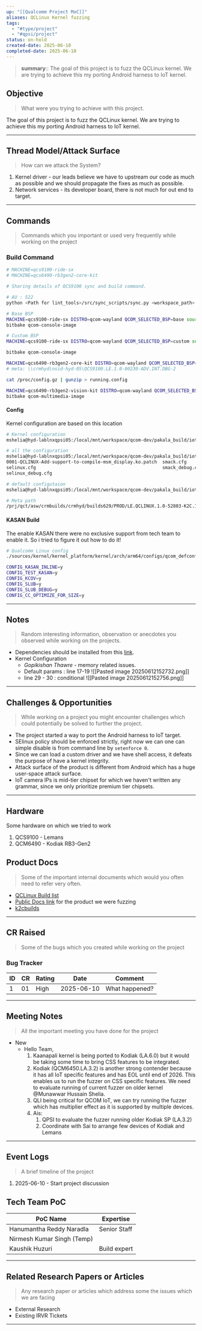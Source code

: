 ```yaml
---
up: "[[Qualcomm Project MoC]]"
aliases: QCLinux Kernel fuzzing
tags:
  - "#type/project"
  - "#qpsi/project"
status: on-hold
created-date: 2025-06-10
completed-date: 2025-06-10
---
```


> **summary**:: The goal of this project is to fuzz the QCLinux kernel. We are trying to achieve this my porting Android harness to IoT kernel.

## Objective
> What were you trying to achieve with this project.

The goal of this project is to fuzz the QCLinux kernel. We are trying to achieve this my porting Android harness to IoT kernel.

---

## Thread Model/Attack Surface
> How can we attack the System?

1. Kernel driver - our leads believe we have to upstream our code as much as possible and we should propagate the fixes as much as possible.
2. Network services - its developer board, there is not much for out end to target.

---
## Commands
> Commands which you important or used very frequently while working on the project

### Build Command

```bash
# MACHINE=qcs9100-ride-sx
# MACHINE=qcs6490-rb3gen2-core-kit

# Sharing details of QCS9100 sync and build command.  

# AU : 522
python <Path for lint_tools>/src/sync_scripts/sync.py <workspace_path> -p AU_LINUX_EMBEDDED_LE.QCLINUX.1.0_TARGET_ALL.01.013.522 -t lkp --hotfixes 5997246/4 5930346/2 6010278/5 5865412/9 6036925/1 5965432/15 5926676/1 6033655/1 6034379/1 6030399/1 6022793/1 6025038/3 5956078/8 6003007/2 6037147/1 6037433/1 6037435/1 6035321/1 6026810/1 6026683/7 6035171/2 2>&1 | tee sync_logs  

# Base BSP
MACHINE=qcs9100-ride-sx DISTRO=qcom-wayland QCOM_SELECTED_BSP=base source setup-environment
bitbake qcom-console-image

# Custom BSP
MACHINE=qcs9100-ride-sx DISTRO=qcom-wayland QCOM_SELECTED_BSP=custom source setup-environment

bitbake qcom-console-image

MACHINE=qcs6490-rb3gen2-core-kit DISTRO=qcom-wayland QCOM_SELECTED_BSP=base source setup-environment
# meta: \\crmhyd\nsid-hyd-05\QCS9100.LE.1.0-00230-ADV.INT.DBG-2

cat /proc/config.gz | gunzip > running.config

MACHINE=qcs6490-rb3gen2-vision-kit DISTRO=qcom-wayland QCOM_SELECTED_BSP=custom source setup-environment build-qcom-wayland_cust
bitbake qcom-multimedia-image
```

#### Config 

Kernel configuration are based on this location

```bash
# Kernel configuration
mshelia@hyd-lablnxqpsi05:/local/mnt/workspace/qcom-dev/pakala_build/iot_code/iot_code$ vi layers/meta-qti-bsp/recipes-kernel/linux/linux-qcom-custom/selinux.cfg

# all the configuration
mshelia@hyd-lablnxqpsi05:/local/mnt/workspace/qcom-dev/pakala_build/iot_code/iot_code$ vi layers/meta-qti-bsp/recipes-kernel/linux/linux-qcom-custom/
0001-QCLINUX-Add-support-to-compile-msm_display.ko.patch  smack.cfg
selinux.cfg                                               smack_debug.cfg
selinux_debug.cfg

# default configutaion
mshelia@hyd-lablnxqpsi05:/local/mnt/workspace/qcom-dev/pakala_build/iot_code/iot_code$ vi layers/meta-qti-bsp/recipes-kernel/linux/linux-qcom-custom_6.6.bb

# Meta path
/prj/qct/asw/crmbuilds/crmhyd/builds629/PROD/LE.QCLINUX.1.0-52803-K2C.1-1/apps_proc/custom/build-qcom-wayland/tmp-glibc/deploy/images/
```

#### KASAN Build

The enable KASAN there were no exclusive support from tech team to enable it. So i tried to figure it out how to do it!

```bash
# Qualcomm Linux config
./sources/kernel/kernel_platform/kernel/arch/arm64/configs/qcom_defconfig

CONFIG_KASAN_INLINE=y  
CONFIG_TEST_KASAN=y  
CONFIG_KCOV=y  
CONFIG_SLUB=y  
CONFIG_SLUB_DEBUG=y  
CONFIG_CC_OPTIMIZE_FOR_SIZE=y
```
---

## Notes
> Random interesting information, observation or anecdotes you observed while working on the projects.

- Dependencies should be installed from this [link](https://docs.yoctoproject.org/5.0.10/ref-manual/system-requirements.html#ubuntu-and-debian).
- Kernel Configuration
	- *Gopikishan Thawre* - memory related issues.
	- Default params : line 17-19
		![[Pasted image 20250612152732.png]]
	- line 29 - 30 : conditional
		![[Pasted image 20250612152756.png]]

---

## Challenges & Opportunities
> While working on a project you might encounter challenges which could potentially be solved to further the project.

- The project started a way to port the Android harness to IoT target.
- SElinux policy should be enforced strictly, right now we can one can simple disable is from command line by `setenforce 0`.
- Since we can load a custom driver and we have shell access, it defeats the purpose of have a kernel integrity. 
- Attack surface of the product is different from Android which has a huge user-space attack surface.
- IoT camera IPs is mid-tier chipset for which we haven't written any grammar, since we only prioritize premium tier chipsets.

---
## Hardware

Some hardware on which we tried to work

1. QCS9100 - Lemans
2. QCM6490 - Kodiak RB3-Gen2

## Product Docs
> Some of the important internal documents which would you often need to refer very often.

- [QCLinux Build list](https://confluence.qualcomm.com/confluence/display/IITQ/QCM6490.LA.3.2)
- [Public Docs link](https://docs.qualcomm.com/bundle/publicresource/topics/80-70017-254/flash_images.html#flash-software-using-qdl) for the product we were fuzzing
- [k2cbuilds](http://go.qualcomm.com/k2cbuilds)

---
## CR Raised
> Some of the bugs which you created while working on the project

### Bug Tracker

| ID | CR | Rating | Date | Comment |
|---|---|---|---|---|
| 1 | 01 | High | 2025-06-10| What happened?|


---
## Meeting Notes
> All the important meeting you have done for the project

- New
	- Hello Team,
		1. Kaanapali kernel is being ported to Kodiak (LA.6.0) but it would be taking some time to bring CSS features to be integrated.
		2. Kodiak (QCM6450.LA.3.2) is another strong contender because it has all IoT specific features and has EOL until end of 2026. This enables us to run the fuzzer on CSS specific features. We need to evaluate running of current fuzzer on older kernel @Munawwar Hussain Shelia.
		3. QLI being critical for QCOM IoT, we can try running the fuzzer which has multiplier effect as it is supported by multiple devices.
		4. Ais:
			1. QPSI to evaluate the fuzzer running older Kodiak SP (LA.3.2)
			2. Coordinate with Sai to arrange few devices of Kodiak and Lemans
 
---

## Event Logs

> A brief timeline of the project

1. 2025-06-10 - Start project discussion

## Tech Team PoC

| PoC Name                   | Expertise    |
| -------------------------- | ------------ |
| Hanumantha Reddy Naradla   | Senior Staff |
| Nirmesh Kumar Singh (Temp) |              |
| Kaushik Huzuri             | Build expert | 

---

## Related Research Papers or Articles
> Any research paper or articles which address some the issues which we are facing
- External Research
- Existing IRVR Tickets
---